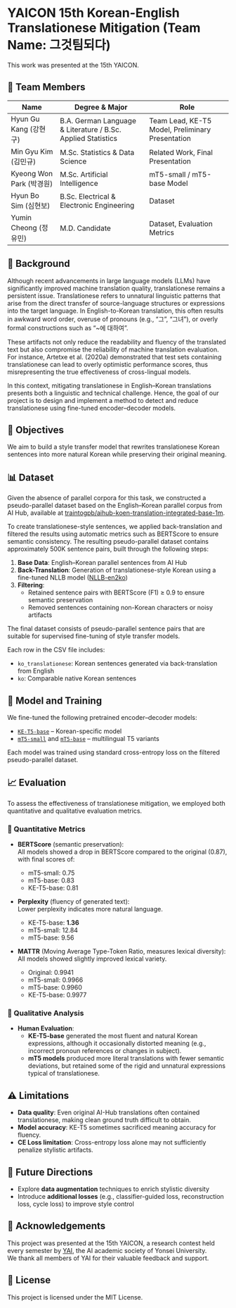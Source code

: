 # YAICON 15th Korean-English Translationese Mitigation (Team Name: 그것팀되다)
This work was presented at the 15th YAICON.

## 👥 Team Members

| Name                | Degree & Major                                   | Role                                         |
|---------------------|--------------------------------------------------|----------------------------------------------|
| Hyun Gu Kang (강현구)     | B.A. German Language & Literature / B.Sc. Applied Statistics | Team Lead, KE-T5 Model, Preliminary Presentation |
| Min Gyu Kim (김민규)       | M.Sc. Statistics & Data Science             | Related Work, Final Presentation             |
| Kyeong Won Park (박경원)   | M.Sc. Artificial Intelligence               | mT5-small / mT5-base Model                |
| Hyun Bo Sim (심현보)       | B.Sc. Electrical & Electronic Engineering   | Dataset                 |
| Yumin Cheong (정유민)      | M.D. Candidate                              | Dataset, Evaluation Metrics                  |

## 📌 Background

Although recent advancements in large language models (LLMs) have significantly improved machine translation quality, translationese remains a persistent issue. Translationese refers to unnatural linguistic patterns that arise from the direct transfer of source-language structures or expressions into the target language. In English-to-Korean translation, this often results in awkward word order, overuse of pronouns (e.g., “그”, “그녀”), or overly formal constructions such as “~에 대하여”.

These artifacts not only reduce the readability and fluency of the translated text but also compromise the reliability of machine translation evaluation. For instance, Artetxe et al. (2020a) demonstrated that test sets containing translationese can lead to overly optimistic performance scores, thus misrepresenting the true effectiveness of cross-lingual models.

In this context, mitigating translationese in English–Korean translations presents both a linguistic and technical challenge. Hence, the goal of our project is to design and implement a method to detect and reduce translationese using fine-tuned encoder–decoder models.


## 🎯 Objectives

We aim to build a style transfer model that rewrites translationese Korean sentences into more natural Korean while preserving their original meaning.


## 📊 Dataset

Given the absence of parallel corpora for this task, we constructed a pseudo-parallel dataset based on the English–Korean parallel corpus from AI Hub, available at [traintogpb/aihub-koen-translation-integrated-base-1m](https://huggingface.co/datasets/traintogpb/aihub-koen-translation-integrated-base-1m).

To create translationese-style sentences, we applied back-translation and filtered the results using automatic metrics such as BERTScore to ensure semantic consistency. The resulting pseudo-parallel dataset contains approximately 500K sentence pairs, built through the following steps:

1. **Base Data**: English–Korean parallel sentences from AI Hub  
2. **Back-Translation**: Generation of translationese-style Korean using a fine-tuned NLLB model ([NLLB-en2ko](https://huggingface.co/NHNDQ/nllb-finetuned-en2ko))  
3. **Filtering**:
   - Retained sentence pairs with BERTScore (F1) ≥ 0.9 to ensure semantic preservation
   - Removed sentences containing non-Korean characters or noisy artifacts

The final dataset consists of pseudo-parallel sentence pairs that are suitable for supervised fine-tuning of style transfer models.

Each row in the CSV file includes:
- `ko_translationese`: Korean sentences generated via back-translation from English
- `ko`: Comparable native Korean sentences


## 🧠 Model and Training

We fine-tuned the following pretrained encoder–decoder models:

- [`KE-T5-base`](https://huggingface.co/KETI-AIR/ke-t5-base) – Korean-specific model
- [`mT5-small`](https://huggingface.co/google/mt5-small) and [`mT5-base`](https://huggingface.co/google/mt5-base) – multilingual T5 variants

Each model was trained using standard cross-entropy loss on the filtered pseudo-parallel dataset.


## 📈 Evaluation

To assess the effectiveness of translationese mitigation, we employed both quantitative and qualitative evaluation metrics.

### 🔢 Quantitative Metrics

- **BERTScore** (semantic preservation):  
  All models showed a drop in BERTScore compared to the original (0.87), with final scores of:
  - mT5-small: 0.75  
  - mT5-base: 0.83  
  - KE-T5-base: 0.81

- **Perplexity** (fluency of generated text):  
  Lower perplexity indicates more natural language.  
  - KE-T5-base: **1.36**  
  - mT5-small: 12.84  
  - mT5-base: 9.56

- **MATTR** (Moving Average Type-Token Ratio, measures lexical diversity):  
  All models showed slightly improved lexical variety.  
  - Original: 0.9941  
  - mT5-small: 0.9966  
  - mT5-base: 0.9960  
  - KE-T5-base: 0.9977

### 👀 Qualitative Analysis

- **Human Evaluation**:  
  - **KE-T5-base** generated the most fluent and natural Korean expressions, although it occasionally distorted meaning (e.g., incorrect pronoun references or changes in subject).
  - **mT5 models** produced more literal translations with fewer semantic deviations, but retained some of the rigid and unnatural expressions typical of translationese.


## ⚠️ Limitations

- **Data quality**: Even original AI-Hub translations often contained translationese, making clean ground truth difficult to obtain.
- **Model accuracy**: KE-T5 sometimes sacrificed meaning accuracy for fluency.
- **CE Loss limitation**: Cross-entropy loss alone may not sufficiently penalize stylistic artifacts.


## 🔮 Future Directions

- Explore **data augmentation** techniques to enrich stylistic diversity
- Introduce **additional losses** (e.g., classifier-guided loss, reconstruction loss, cycle loss) to improve style control

## 🙋 Acknowledgements

This project was presented at the 15th YAICON, a research contest held every semester by [YAI](https://y-ai.notion.site/), the AI academic society of Yonsei University.  
We thank all members of YAI for their valuable feedback and support.

## 📄 License

This project is licensed under the MIT License.
